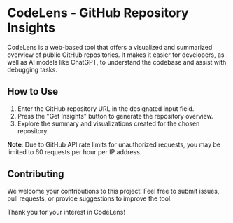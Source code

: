 # CodeLens - GitHub Repository Insights

CodeLens is a web-based tool that offers a visualized and summarized overview of public GitHub repositories. It makes it easier for developers, as well as AI models like ChatGPT, to understand the codebase and assist with debugging tasks.

## How to Use

1. Enter the GitHub repository URL in the designated input field.
2. Press the "Get Insights" button to generate the repository overview.
3. Explore the summary and visualizations created for the chosen repository.

**Note**: Due to GitHub API rate limits for unauthorized requests, you may be limited to 60 requests per hour per IP address.

## Contributing

We welcome your contributions to this project! Feel free to submit issues, pull requests, or provide suggestions to improve the tool.

Thank you for your interest in CodeLens!
